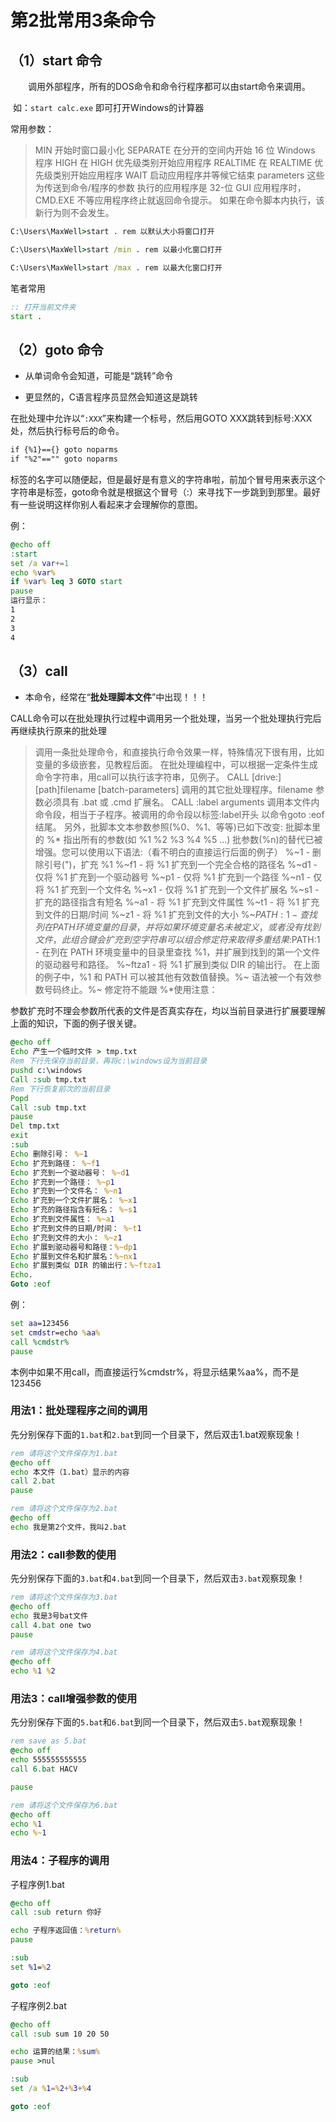 # 第2批常用3条命令



## （1）start 命令

　　调用外部程序，所有的DOS命令和命令行程序都可以由start命令来调用。

​    如：`start calc.exe` 即可打开Windows的计算器

常用参数： 

> MIN 开始时窗口最小化 
> SEPARATE 在分开的空间内开始 16 位 Windows 程序 
> HIGH 在 HIGH 优先级类别开始应用程序 
> REALTIME 在 REALTIME 优先级类别开始应用程序 
> WAIT 启动应用程序并等候它结束 
> parameters 这些为传送到命令/程序的参数 
> 执行的应用程序是 32-位 GUI 应用程序时，CMD.EXE 不等应用程序终止就返回命令提示。
> 如果在命令脚本内执行，该新行为则不会发生。
>

```bat
C:\Users\MaxWell>start . rem 以默认大小将窗口打开

C:\Users\MaxWell>start /min . rem 以最小化窗口打开

C:\Users\MaxWell>start /max . rem 以最大化窗口打开


```




笔者常用

```bat
:: 打开当前文件夹
start .
```



## （2）goto 命令

- 从单词命令会知道，可能是“跳转”命令

- 更显然的，C语言程序员显然会知道这是跳转

在批处理中允许以“`:XXX`”来构建一个标号，然后用GOTO XXX跳转到标号:XXX处，然后执行标号后的命令。

```txt
if {%1}=={} goto noparms
if "%2"=="" goto noparms
```


标签的名字可以随便起，但是最好是有意义的字符串啦，前加个冒号用来表示这个字符串是标签，goto命令就是根据这个冒号（:）来寻找下一步跳到到那里。最好有一些说明这样你别人看起来才会理解你的意图。

例：

```bat
@echo off
:start
set /a var+=1
echo %var%
if %var% leq 3 GOTO start
pause
运行显示：
1
2
3
4
```





## （3）call

- 本命令，经常在“**批处理脚本文件**”中出现！！！

CALL命令可以在批处理执行过程中调用另一个批处理，当另一个批处理执行完后再继续执行原来的批处理

>调用一条批处理命令，和直接执行命令效果一样，特殊情况下很有用，比如变量的多级嵌套，见教程后面。
>在批处理编程中，可以根据一定条件生成命令字符串，用call可以执行该字符串，见例子。
>CALL [drive:][path]filename [batch-parameters]
>调用的其它批处理程序。filename 参数必须具有 .bat 或 .cmd 扩展名。
>CALL :label arguments
>调用本文件内命令段，相当于子程序。被调用的命令段以标签:label开头
>以命令goto :eof结尾。
>另外，批脚本文本参数参照(%0、%1、等等)已如下改变:
>批脚本里的 %* 指出所有的参数(如 %1 %2 %3 %4 %5 ...)
>批参数(%n)的替代已被增强。您可以使用以下语法:（看不明白的直接运行后面的例子）
>%~1         - 删除引号(")，扩充 %1
>%~f1        - 将 %1 扩充到一个完全合格的路径名
>%~d1        - 仅将 %1 扩充到一个驱动器号
>%~p1        - 仅将 %1 扩充到一个路径
>%~n1        - 仅将 %1 扩充到一个文件名
>%~x1        - 仅将 %1 扩充到一个文件扩展名
>%~s1        - 扩充的路径指含有短名
>%~a1        - 将 %1 扩充到文件属性
>%~t1        - 将 %1 扩充到文件的日期/时间
>%~z1        - 将 %1 扩充到文件的大小
>%~$PATH : 1 - 查找列在 PATH 环境变量的目录，并将 %1扩充到找到的第一个完全合格的名称。
>如果环境变量名未被定义，或者没有找到文件，此组合键会扩充到空字符串可以组合修定符来取得多重结果:
>%~dp1       - 只将 %1 扩展到驱动器号和路径
>%~nx1       - 只将 %1 扩展到文件名和扩展名
>%~dp$PATH:1 - 在列在 PATH 环境变量中的目录里查找 %1，并扩展到找到的第一个文件的驱动器号和路径。
>%~ftza1     - 将 %1 扩展到类似 DIR 的输出行。
>在上面的例子中，%1 和 PATH 可以被其他有效数值替换。%~ 语法被一个有效参数号码终止。%~ 修定符不能跟 %*使用注意：



参数扩充时不理会参数所代表的文件是否真实存在，均以当前目录进行扩展要理解上面的知识，下面的例子很关键。


```bat
@echo off
Echo 产生一个临时文件 > tmp.txt
Rem 下行先保存当前目录，再将c:\windows设为当前目录
pushd c:\windows
Call :sub tmp.txt
Rem 下行恢复前次的当前目录
Popd
Call :sub tmp.txt
pause
Del tmp.txt
exit
:sub
Echo 删除引号： %~1
Echo 扩充到路径： %~f1
Echo 扩充到一个驱动器号： %~d1
Echo 扩充到一个路径： %~p1 
Echo 扩充到一个文件名： %~n1
Echo 扩充到一个文件扩展名： %~x1
Echo 扩充的路径指含有短名： %~s1 
Echo 扩充到文件属性： %~a1 
Echo 扩充到文件的日期/时间： %~t1 
Echo 扩充到文件的大小： %~z1 
Echo 扩展到驱动器号和路径：%~dp1
Echo 扩展到文件名和扩展名：%~nx1
Echo 扩展到类似 DIR 的输出行：%~ftza1
Echo.
Goto :eof
```

例：

```bat
set aa=123456
set cmdstr=echo %aa%
call %cmdstr%
pause
```

本例中如果不用call，而直接运行%cmdstr%，将显示结果%aa%，而不是123456





### 用法1：批处理程序之间的调用

先分别保存下面的`1.bat`和`2.bat`到同一个目录下，然后双击1.bat观察现象！

```bat
rem 请将这个文件保存为1.bat
@echo off
echo 本文件（1.bat）显示的内容
call 2.bat
pause
```



```bat
rem 请将这个文件保存为2.bat
@echo off
echo 我是第2个文件，我叫2.bat
```





### 用法2：call参数的使用

先分别保存下面的`3.bat`和`4.bat`到同一个目录下，然后双击`3.bat`观察现象！

```bat
rem 请将这个文件保存为3.bat
@echo off
echo 我是3号bat文件
call 4.bat one two
pause
```



```bat
rem 请将这个文件保存为4.bat
@echo off
echo %1 %2
```





### 用法3：call增强参数的使用

先分别保存下面的`5.bat`和`6.bat`到同一个目录下，然后双击`5.bat`观察现象！

```bat
rem save as 5.bat
@echo off
echo 555555555555
call 6.bat HACV

pause
```



```bat
rem 请将这个文件保存为6.bat
@echo off
echo %1
echo %~1
```



### 用法4：子程序的调用

子程序例1.bat

```bat
@echo off
call :sub return 你好

echo 子程序返回值：%return%
pause

:sub
set %1=%2

goto :eof
```



子程序例2.bat

```bat
@echo off
call :sub sum 10 20 50

echo 运算的结果：%sum%
pause >nul

:sub
set /a %1=%2+%3+%4

goto :eof
```

